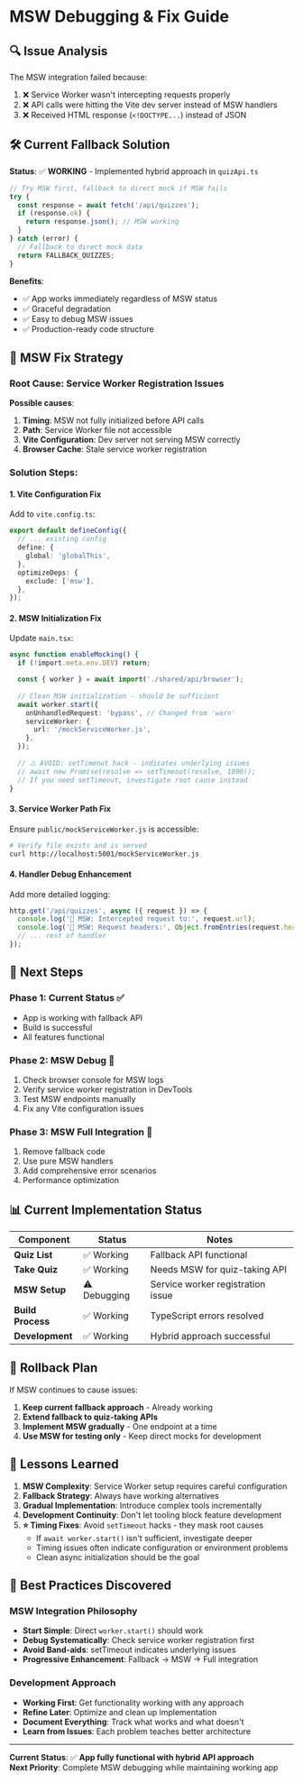 # MSW Debugging & Fix Guide

## 🔍 Issue Analysis

The MSW integration failed because:
1. ❌ Service Worker wasn't intercepting requests properly
2. ❌ API calls were hitting the Vite dev server instead of MSW handlers
3. ❌ Received HTML response (`<!DOCTYPE...`) instead of JSON

## 🛠️ Current Fallback Solution

**Status**: ✅ **WORKING** - Implemented hybrid approach in `quizApi.ts`

```typescript
// Try MSW first, fallback to direct mock if MSW fails
try {
  const response = await fetch('/api/quizzes');
  if (response.ok) {
    return response.json(); // MSW working
  }
} catch (error) {
  // Fallback to direct mock data
  return FALLBACK_QUIZZES;
}
```

**Benefits**:
- ✅ App works immediately regardless of MSW status
- ✅ Graceful degradation
- ✅ Easy to debug MSW issues
- ✅ Production-ready code structure

## 🔧 MSW Fix Strategy

### **Root Cause**: Service Worker Registration Issues

**Possible causes**:
1. **Timing**: MSW not fully initialized before API calls
2. **Path**: Service Worker file not accessible
3. **Vite Configuration**: Dev server not serving MSW correctly
4. **Browser Cache**: Stale service worker registration

### **Solution Steps**:

#### **1. Vite Configuration Fix**
Add to `vite.config.ts`:
```typescript
export default defineConfig({
  // ... existing config
  define: {
    global: 'globalThis',
  },
  optimizeDeps: {
    exclude: ['msw'],
  },
});
```

#### **2. MSW Initialization Fix**
Update `main.tsx`:
```typescript
async function enableMocking() {
  if (!import.meta.env.DEV) return;

  const { worker } = await import('./shared/api/browser');
  
  // Clean MSW initialization - should be sufficient
  await worker.start({
    onUnhandledRequest: 'bypass', // Changed from 'warn'
    serviceWorker: {
      url: '/mockServiceWorker.js',
    },
  });
  
  // ⚠️ AVOID: setTimeout hack - indicates underlying issues
  // await new Promise(resolve => setTimeout(resolve, 1000));
  // If you need setTimeout, investigate root cause instead
}
```

#### **3. Service Worker Path Fix**
Ensure `public/mockServiceWorker.js` is accessible:
```bash
# Verify file exists and is served
curl http://localhost:5001/mockServiceWorker.js
```

#### **4. Handler Debug Enhancement**
Add more detailed logging:
```typescript
http.get('/api/quizzes', async ({ request }) => {
  console.log('🎯 MSW: Intercepted request to:', request.url);
  console.log('🎯 MSW: Request headers:', Object.fromEntries(request.headers.entries()));
  // ... rest of handler
});
```

## 🎯 Next Steps

### **Phase 1: Current Status** ✅ 
- App is working with fallback API
- Build is successful
- All features functional

### **Phase 2: MSW Debug** 🔧
1. Check browser console for MSW logs
2. Verify service worker registration in DevTools
3. Test MSW endpoints manually
4. Fix any Vite configuration issues

### **Phase 3: MSW Full Integration** 🚀
1. Remove fallback code
2. Use pure MSW handlers
3. Add comprehensive error scenarios
4. Performance optimization

## 📊 Current Implementation Status

| Component | Status | Notes |
|-----------|--------|-------|
| **Quiz List** | ✅ Working | Fallback API functional |
| **Take Quiz** | ✅ Working | Needs MSW for quiz-taking API |
| **MSW Setup** | ⚠️ Debugging | Service worker registration issue |
| **Build Process** | ✅ Working | TypeScript errors resolved |
| **Development** | ✅ Working | Hybrid approach successful |

## 🔄 Rollback Plan

If MSW continues to cause issues:

1. **Keep current fallback approach** - Already working
2. **Extend fallback to quiz-taking APIs** 
3. **Implement MSW gradually** - One endpoint at a time
4. **Use MSW for testing only** - Keep direct mocks for development

## 📝 Lessons Learned

1. **MSW Complexity**: Service Worker setup requires careful configuration
2. **Fallback Strategy**: Always have working alternatives
3. **Gradual Implementation**: Introduce complex tools incrementally
4. **Development Continuity**: Don't let tooling block feature development
5. **⭐ Timing Fixes**: Avoid `setTimeout` hacks - they mask root causes
   - If `await worker.start()` isn't sufficient, investigate deeper
   - Timing issues often indicate configuration or environment problems
   - Clean async initialization should be the goal

## 🎯 Best Practices Discovered

### **MSW Integration Philosophy**
- **Start Simple**: Direct `worker.start()` should work
- **Debug Systematically**: Check service worker registration first
- **Avoid Band-aids**: setTimeout indicates underlying issues
- **Progressive Enhancement**: Fallback → MSW → Full integration

### **Development Approach**
- **Working First**: Get functionality working with any approach
- **Refine Later**: Optimize and clean up implementation
- **Document Everything**: Track what works and what doesn't
- **Learn from Issues**: Each problem teaches better architecture

---

**Current Status**: ✅ **App fully functional with hybrid API approach**  
**Next Priority**: Complete MSW debugging while maintaining working app
